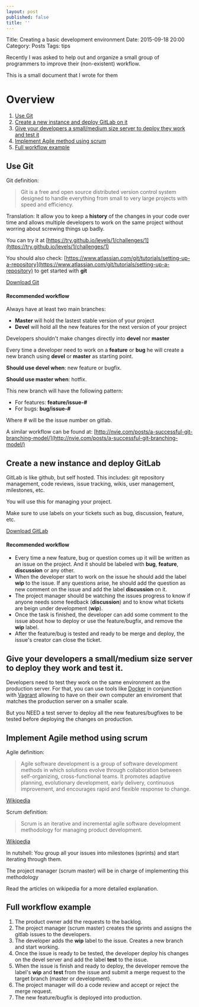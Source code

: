 ```yaml
---
layout: post
published: false
title: ''
---
```

Title: Creating a basic development environment
Date: 2015-09-18 20:00
Category: Posts
Tags: tips

Recently I was asked to help out and organize a small group of programmers to improve their (non-existent) workflow.

This is a small document that I wrote for them

# Overview

1. [Use Git](#use-git)
1. [Create a new instance and deploy GitLab on it](#deploy-gitlab)
1. [Give your developers a small/medium size server to deploy they work and test it](#devel-server)
1. [Implement Agile method using scrum](#agile-scrum)
1. [Full workflow example](#example)

<a id="use-git"></a>
## Use Git

Git definition:

> Git is a free and open source distributed version control system designed to handle everything from small to very large projects with speed and efficiency.
 
Translation: It allow you to keep a **history** of the changes in your code over time and allows multiple developers to work on the same project without worring about screwing things up badly.

You can try it at [https://try.github.io/levels/1/challenges/1](https://try.github.io/levels/1/challenges/1)

You should also check: [https://www.atlassian.com/git/tutorials/setting-up-a-repository](https://www.atlassian.com/git/tutorials/setting-up-a-repository) to get started with **git**

[Download Git](https://git-scm.com/)

#### Recommended workflow

Always have at least two main branches:

- **Master** will hold the lastest stable version of your project  
- **Devel** will hold all the new features for the next version of your project

Developers shouldn't make changes directly into **devel** nor **master**

Every time a developer need to work on a **feature** or **bug** he will create a new branch using **devel** or **master** as starting point.

**Should use devel when**: new feature or bugfix. 

**Should use master when**: hotfix.

This new branch will have the following pattern:

- For features: **feature/issue-\#**
- For bugs: **bug/issue-\#**

Where \# will be the issue number on gitlab.

A similar workflow can be found at: [http://nvie.com/posts/a-successful-git-branching-model/](http://nvie.com/posts/a-successful-git-branching-model/)

<a id="deploy-gitlab"></a>
## Create a new instance and deploy GitLab

GitLab is like github, but self hosted. This includes: git repository management, code reviews, issue tracking, wikis, user management, milestones, etc.

You will use this for managing your project.

Make sure to use labels on your tickets such as bug, discussion, feature, etc.

[Download GitLab](https://about.gitlab.com/downloads/)

#### Recommended workflow

- Every time a new feature, bug or question comes up it will be written as an issue on the project. And it should be labeled with **bug**, **feature**, **discussion** or any other. 
- When the developer start to work on the issue he should add the label **wip** to the issue. If any questions arise, he should add the question as new comment on the issue and add the label **discussion** on it.
- The project manager should be watching the issues progress to know if anyone needs some feedback (**discussion**) and to know what tickets are beign under development (**wip**).
- Once the task is finished, the developer can add some comment to the issue about how to deploy or use the feature/bugfix, and remove the **wip** label.
- After the feature/bug is tested and ready to be merge and deploy, the issue's creator can close the ticket.

<a id="devel-server"></a>
## Give your developers a small/medium size server to deploy they work and test it.

Developers need to test they work on the same environment as the production server. For that, you can use tools like [Docker](https://www.docker.com/) in conjunction with [Vagrant](https://www.vagrantup.com/) allowing to have on their own computer an enviroment that matches the production server on a smaller scale.

But you NEED a test server to deploy all the new features/bugfixes to be tested before deploying the changes on production.

<a id="agile-scrum"></a>
## Implement Agile method using scrum

Agile definition:
> Agile software development is a group of software development methods in which solutions evolve through collaboration between self-organizing, cross-functional teams. It promotes adaptive planning, evolutionary development, early delivery, continuous improvement, and encourages rapid and flexible response to change.

[Wikipedia](https://en.wikipedia.org/wiki/Agile_software_development)

Scrum definition:
> Scrum is an iterative and incremental agile software development methodology for managing product development.

[Wikipedia](https://en.wikipedia.org/wiki/Scrum_\(software_development\))

In nutshell: You group all your issues into milestones (sprints) and start iterating through them.

The project manager (scrum master) will be in charge of implementing this methodology

Read the articles on wikipedia for a more detailed explanation.

<a id="example"></a>
## Full workflow example

1. The product owner add the requests to the backlog.
2. The project manager (scrum master) creates the sprints and assigns the gitlab issues to the developers.
3. The developer adds the **wip** label to the issue. Creates a new branch and start working.
4. Once the issue is ready to be tested, the developer deploy his changes on the devel server and add the label **test** to the issue.
5. When the issue is finish and ready to deploy, the developer remove the label's **wip** and **test** from the issue and submit a merge request to the target branch (master or development).
6. The project manager will do a code review and accept or reject the merge request.
7. The new feature/bugfix is deployed into production.